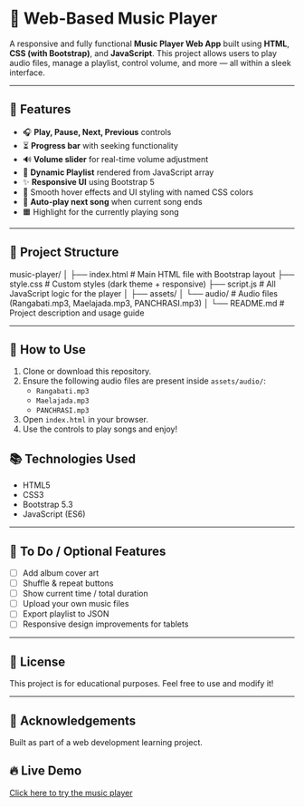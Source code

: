 # 🎵 Web-Based Music Player

A responsive and fully functional **Music Player Web App** built using **HTML**, **CSS (with Bootstrap)**, and **JavaScript**. This project allows users to play audio files, manage a playlist, control volume, and more — all within a sleek interface.

---

## 🚀 Features

- 🎧 **Play, Pause, Next, Previous** controls
- ⏳ **Progress bar** with seeking functionality
- 🔊 **Volume slider** for real-time volume adjustment
- 📜 **Dynamic Playlist** rendered from JavaScript array
- ✨ **Responsive UI** using Bootstrap 5
- 🎨 Smooth hover effects and UI styling with named CSS colors
- 🔁 **Auto-play next song** when current song ends
- 🟧 Highlight for the currently playing song

---

## 📁 Project Structure

music-player/
│
├── index.html # Main HTML file with Bootstrap layout
├── style.css # Custom styles (dark theme + responsive)
├── script.js # All JavaScript logic for the player
│
├── assets/
│ └── audio/ # Audio files (Rangabati.mp3, Maelajada.mp3, PANCHRASI.mp3)
│
└── README.md # Project description and usage guide


---

## 🔧 How to Use

1. Clone or download this repository.
2. Ensure the following audio files are present inside `assets/audio/`:
   - `Rangabati.mp3`
   - `Maelajada.mp3`
   - `PANCHRASI.mp3`
3. Open `index.html` in your browser.
4. Use the controls to play songs and enjoy!

## 📚 Technologies Used

- HTML5
- CSS3
- Bootstrap 5.3
- JavaScript (ES6)

---

## 📌 To Do / Optional Features

- [ ] Add album cover art
- [ ] Shuffle & repeat buttons
- [ ] Show current time / total duration
- [ ] Upload your own music files
- [ ] Export playlist to JSON
- [ ] Responsive design improvements for tablets

---

## 📄 License

This project is for educational purposes. Feel free to use and modify it!

---

## 🙌 Acknowledgements

Built as part of a web development learning project.

## 🔥 Live Demo
[Click here to try the music player](https://manasranjanbarik1010.github.io/music-player/)

